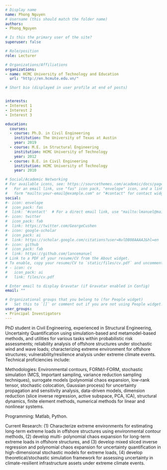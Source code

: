 ```yaml
---
# Display name
name: Phong Nguyen
# Username (this should match the folder name)
authors:
- Phong_Nguyen

# Is this the primary user of the site?
superuser: false

# Role/position
role: Lecturer

# Organizations/Affiliations
organizations:
- name: HCMC University of Technology and Education
  url: "http://en.hcmute.edu.vn/"

# Short bio (displayed in user profile at end of posts)


interests:
- Interest 1
- Interest 2
- Interest 3

education:
  courses:
  - course: Ph.D. in Civil Engineering
    institution: The University of Texas at Austin
    year: 2019
  - course: M.E. in Structural Engineering
    institution: HCMC University of Technology
    year: 2012
  - course: B.E. in Civil Engineering
    institution: HCMC University of Technology
    year: 2010

# Social/Academic Networking
# For available icons, see: https://sourcethemes.com/academic/docs/page-builder/#icons
#   For an email link, use "fas" icon pack, "envelope" icon, and a link in the
#   form "mailto:your-email@example.com" or "#contact" for contact widget.
social:
#- icon: envelope
#  icon_pack: fas
#  link: '#contact'  # For a direct email link, use "mailto:lmanuel@mail.utexas.edu".
#- icon: twitter
#  icon_pack: fab
#  link: https://twitter.com/GeorgeCushen
#- icon: google-scholar
#  icon_pack: ai
#  link: https://scholar.google.com/citations?user=NvlDB08AAAAJ&hl=en
#- icon: github
#  icon_pack: fab
#  link: https://github.com/lancemanuel
# Link to a PDF of your resume/CV from the About widget.
# To enable, copy your resume/CV to `static/files/cv.pdf` and uncomment the lines below.
# - icon: cv
#   icon_pack: ai
#   link: files/cv.pdf

# Enter email to display Gravatar (if Gravatar enabled in Config)
email: ""

# Organizational groups that you belong to (for People widget)
#   Set this to `[]` or comment out if you are not using People widget.
user_groups:
- Principal Investigators
---
```

PhD student in Civil Engineering, experienced in Structural Engineering, Uncertainty Quantification using simulation-based and metamodel-based methods, and utilities for various tasks within probabilistic risk assessments; reliability analysis of offshore structures under stochastic wind and wave loads; characterizing extreme environment for offshore structures; vulnerability/resilience analysis under extreme climate events. Technical proficiencies include:

Methodologies: Environmental contours, FORM/I-FORM, stochastic simulation (MCS, Important sampling, variance reduction sampling techniques), surrogate models (polynomial chaos expansion, low-rank tensor, stochastic colocation, Gaussian process) for uncertainty propagation and sensitivity analysis, data-driven models, dimension reduction (slice inverse regression, active subspace, PCA, ICA), structural dynamics, finite element methods, numerical methods for linear and nonlinear systems.

Programming: Matlab, Python.

Current Research: (1) Characterize extreme environments for estimating long-term extreme loads in offshore structures using environmental contour methods, (2) develop multi- polynomial chaos expansion for long-term extreme loads in offshore structures, and (3) develop mixed sliced inverse regression and polynomial chaos expansion for uncertainty quantification in high-dimensional stochastic models for extreme loads, (4) develop theoretical/stochastic simulation framework for assessing uncertainty in climate-resilient infrastructure assets under extreme climate events.
